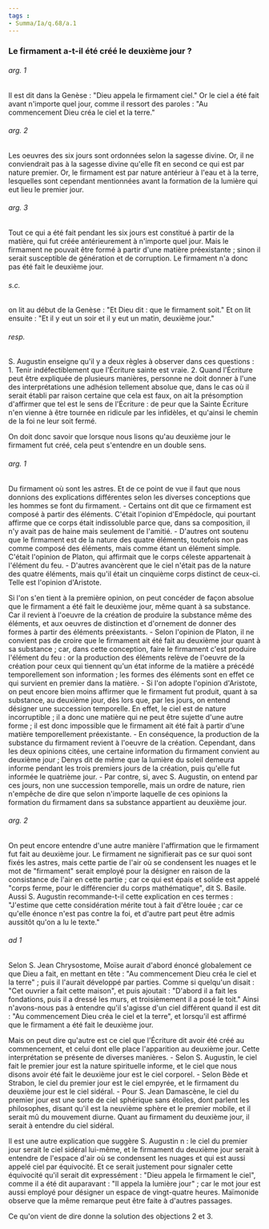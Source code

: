 ```yaml
---
tags : 
- Summa/Ia/q.68/a.1
---
```


### Le firmament a-t-il été créé le deuxième jour ?

###### arg. 1
Il est dit dans la Genèse : "Dieu appela le firmament ciel." Or le ciel a été fait avant n'importe quel jour, comme il ressort des paroles : "Au commencement Dieu créa le ciel et la terre." 

###### arg. 2
Les oeuvres des six jours sont ordonnées selon la sagesse divine. Or, il ne conviendrait pas à la sagesse divine qu'elle fît en second ce qui est par nature premier. Or, le firmament est par nature antérieur à l'eau et à la terre, lesquelles sont cependant mentionnées avant la formation de la lumière qui eut lieu le premier jour. 

###### arg. 3
Tout ce qui a été fait pendant les six jours est constitué à partir de la matière, qui fut créée antérieurement à n'importe quel jour. Mais le firmament ne pouvait être formé à partir d'une matière préexistante ; sinon il serait susceptible de génération et de corruption. Le firmament n'a donc pas été fait le deuxième jour. 

###### s.c.
on lit au début de la Genèse : "Et Dieu dit : que le firmament soit." Et on lit ensuite : "Et il y eut un soir et il y eut un matin, deuxième jour." 

###### resp.
S. Augustin enseigne qu'il y a deux règles à observer dans ces questions : 1. Tenir indéfectiblement que l'Écriture sainte est vraie. 2. Quand l'Écriture peut être expliquée de plusieurs manières, personne ne doit donner à l'une des interprétations une adhésion tellement absolue que, dans le cas où il serait établi par raison certaine que cela est faux, on ait la présomption d'affirmer que tel est le sens de l'Écriture : de peur que la Sainte Écriture n'en vienne à être tournée en ridicule par les infidèles, et qu'ainsi le chemin de la foi ne leur soit fermé. 

On doit donc savoir que lorsque nous lisons qu'au deuxième jour le firmament fut créé, cela peut s'entendre en un double sens. 

###### arg. 1
Du firmament où sont les astres. Et de ce point de vue il faut que nous donnions des explications différentes selon les diverses conceptions que les hommes se font du firmament. - Certains ont dit que ce firmament est composé à partir des éléments. C'était l'opinion d'Empédocle, qui pourtant affirme que ce corps était indissoluble parce que, dans sa composition, il n'y avait pas de haine mais seulement de l'amitié. - D'autres ont soutenu que le firmament est de la nature des quatre éléments, toutefois non pas comme composé des éléments, mais comme étant un élément simple. C'était l'opinion de Platon, qui affirmait que le corps céleste appartenait à l'élément du feu. - D'autres avancèrent que le ciel n'était pas de la nature des quatre éléments, mais qu'il était un cinquième corps distinct de ceux-ci. Telle est l'opinion d'Aristote. 

Si l'on s'en tient à la première opinion, on peut concéder de façon absolue que le firmament a été fait le deuxième jour, même quant à sa substance. Car il revient à l'oeuvre de la création de produire la substance même des éléments, et aux oeuvres de distinction et d'ornement de donner des formes à partir des éléments préexistants. - Selon l'opinion de Platon, il ne convient pas de croire que le firmament ait été fait au deuxième jour quant à sa substance ; car, dans cette conception, faire le firmament c'est produire l'élément du feu : or la production des éléments relève de l'oeuvre de la création pour ceux qui tiennent qu'un état informe de la matière a précédé temporellement son information ; les formes des éléments sont en effet ce qui survient en premier dans la matière. - Si l'on adopte l'opinion d'Aristote, on peut encore bien moins affirmer que le firmament fut produit, quant à sa substance, au deuxième jour, dès lors que, par les jours, on entend désigner une succession temporelle. En effet, le ciel est de nature incorruptible ; il a donc une matière qui ne peut être sujette d'une autre forme ; il est donc impossible que le firmament ait été fait à partir d'une matière temporellement préexistante. - En conséquence, la production de la substance du firmament revient à l'oeuvre de la création. Cependant, dans les deux opinions citées, une certaine information du firmament convient au deuxième jour ; Denys dit de même que la lumière du soleil demeura informe pendant les trois premiers jours de la création, puis qu'elle fut informée le quatrième jour. - Par contre, si, avec S. Augustin, on entend par ces jours, non une succession temporelle, mais un ordre de nature, rien n'empêche de dire que selon n'importe laquelle de ces opinions la formation du firmament dans sa substance appartient au deuxième jour. 

###### arg. 2
On peut encore entendre d'une autre manière l'affirmation que le firmament fut fait au deuxième jour. Le firmament ne signifierait pas ce sur quoi sont fixés les astres, mais cette partie de l'air où se condensent les nuages et le mot de "firmament" serait employé pour la désigner en raison de la consistance de l'air en cette partie ; car ce qui est épais et solide est appelé "corps ferme, pour le différencier du corps mathématique", dit S. Basile. Aussi S. Augustin recommande-t-il cette explication en ces termes : "J'estime que cette considération mérite tout à fait d'être louée ; car ce qu'elle énonce n'est pas contre la foi, et d'autre part peut être admis aussitôt qu'on a lu le texte." 

###### ad 1
Selon S. Jean Chrysostome, Moïse aurait d'abord énoncé globalement ce que Dieu a fait, en mettant en tête : "Au commencement Dieu créa le ciel et la terre" ; puis il l'aurait développé par parties. Comme si quelqu'un disait : "Cet ouvrier a fait cette maison", et puis ajoutait : "D'abord il a fait les fondations, puis il a dressé les murs, et troisièmement il a posé le toit." Ainsi n'avons-nous pas à entendre qu'il s'agisse d'un ciel différent quand il est dit : "Au commencement Dieu créa le ciel et la terre", et lorsqu'il est affirmé que le firmament a été fait le deuxième jour. 

Mais on peut dire qu'autre est ce ciel que l'Écriture dit avoir été créé au commencement, et celui dont elle place l'apparition au deuxième jour. Cette interprétation se présente de diverses manières. - Selon S. Augustin, le ciel fait le premier jour est la nature spirituelle informe, et le ciel que nous disons avoir été fait le deuxième jour est le ciel corporel. - Selon Bède et Strabon, le ciel du premier jour est le ciel empyrée, et le firmament du deuxième jour est le ciel sidéral. - Pour S. Jean Damascène, le ciel du premier jour est une sorte de ciel sphérique sans étoiles, dont parlent les philosophes, disant qu'il est la neuvième sphère et le premier mobile, et il serait mû du mouvement diurne. Quant au firmament du deuxième jour, il serait à entendre du ciel sidéral. 

Il est une autre explication que suggère S. Augustin n : le ciel du premier jour serait le ciel sidéral lui-même, et le firmament du deuxième jour serait à entendre de l'espace d'air où se condensent les nuages et qui est aussi appelé ciel par équivocité. Et ce serait justement pour signaler cette équivocité qu'il serait dit expressément : "Dieu appela le firmament le ciel", comme il a été dit auparavant : "Il appela la lumière jour" ; car le mot jour est aussi employé pour désigner un espace de vingt-quatre heures. Maïmonide observe que la même remarque peut être faite à d'autres passages. 

Ce qu'on vient de dire donne la solution des objections 2 et 3. 




